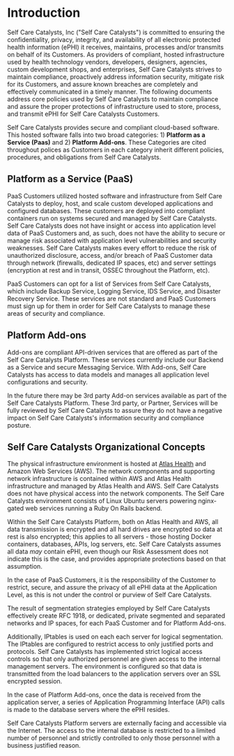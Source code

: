 # Introduction

Self Care Catalysts, Inc ("Self Care Catalysts") is committed to ensuring the confidentiality, privacy, integrity, and availability of all electronic protected health information (ePHI) it receives, maintains, processes and/or transmits on behalf of its Customers. As providers of compliant, hosted infrastructure used by health technology vendors, developers, designers, agencies, custom development shops, and enterprises, Self Care Catalysts strives to maintain compliance, proactively address information security, mitigate risk for its Customers, and assure known breaches are completely and effectively communicated in a timely manner. The following documents address core policies used by Self Care Catalysts to maintain compliance and assure the proper protections of infrastructure used to store, process, and transmit ePHI for Self Care Catalysts Customers.

Self Care Catalysts provides secure and compliant cloud-based software. This hosted software falls into two broad categories: 1) **Platform as a Service (Paas)** and 2) **Platform Add-ons**. These Categories are cited throughout polices as Customers in each category inherit different policies, procedures, and obligations from Self Care Catalysts.

## Platform as a Service (PaaS)

PaaS Customers utilized hosted software and infrastructure from Self Care Catalysts to deploy, host, and scale custom developed applications and configured databases. These customers are deployed into compliant containers run on systems secured and managed by Self Care Catalysts. Self Care Catalysts does not have insight or access into application level data of PaaS Customers and, as such, does not have the ability to secure or manage risk associated with application level vulnerabilities and security weaknesses. Self Care Catalysts makes every effort to reduce the risk of unauthorized disclosure, access, and/or breach of PaaS Customer data through network (firewalls, dedicated IP spaces, etc) and server settings (encryption at rest and in transit, OSSEC throughout the Platform, etc).

PaaS Customers can opt for a list of Services from Self Care Catalysts, which include Backup Service, Logging Service, IDS Service, and Disaster Recovery Service. These services are not standard and PaaS Customers must sign up for them in order for Self Care Catalysts to manage these areas of security and compliance.

## Platform Add-ons

Add-ons are compliant API-driven services that are offered as part of the Self Care Catalysts Platform. These services currently include our Backend as a Service and secure Messaging Service. With Add-ons, Self Care Catalysts has access to data models and manages all application level configurations and security.

In the future there may be 3rd party Add-on services available as part of the Self Care Catalysts Platform. These 3rd party, or Partner, Services will be fully reviewed by Self Care Catalysts to assure they do not have a negative impact on Self Care Catalysts's information security and compliance posture.

## Self Care Catalysts Organizational Concepts

The physical infrastructure environment is hosted at [Atlas Health](http://atlashealth.com/) and Amazon Web Services (AWS). The network components and supporting network infrastructure is contained within AWS and Atlas Health infrastructure and managed by Atlas Health and AWS. Self Care Catalysts does not have physical access into the network components. The Self Care Catalysts environment consists of Linux Ubuntu servers powering nginx-gated web services running a Ruby On Rails backend.

Within the Self Care Catalysts Platform, both on Atlas Health and AWS, all data transmission is encrypted and all hard drives are encrypted so data at rest is also encrypted; this applies to all servers - those hosting Docker containers, databases, APIs, log servers, etc. Self Care Catalysts assumes all data *may* contain ePHI, even though our Risk Assessment does not indicate this is the case, and provides appropriate protections based on that assumption.

In the case of PaaS Customers, it is the responsibility of the Customer to restrict, secure, and assure the privacy of all ePHI data at the Application Level, as this is not under the control or purview of Self Care Catalysts.

The result of segmentation strategies employed by Self Care Catalysts effectively create RFC 1918, or dedicated, private segmented and separated networks and IP spaces, for each PaaS Customer and for Platform Add-ons. 

Additionally, IPtables is used on each each server for logical segmentation. The IPtables are configured to restrict access to only justified ports and protocols. Self Care Catalysts has implemented strict logical access controls so that only authorized personnel are given access to the internal management servers. The environment is configured so that data is transmitted from the load balancers to the application servers over an SSL encrypted session.

In the case of Platform Add-ons, once the data is received from the application server, a series of Application Programming Interface (API) calls is made to the database servers where the ePHI resides.

Self Care Catalysts Platform servers are externally facing and accessible via the Internet. The access to the internal database is restricted to a limited number of personnel and strictly controlled to only those personnel with a business justified reason.
